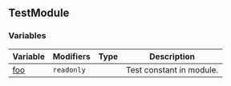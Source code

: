 ## TestModule

### Variables

| Variable | Modifiers | Type | Description |
| --- | --- | --- | --- |
| [foo](docs/test-suite-a/testmodule-foo-variable) | `readonly` |  | Test constant in module. |
